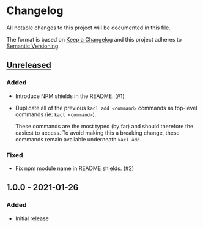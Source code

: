 # Changelog

All notable changes to this project will be documented in this file.

The format is based on [Keep a Changelog](http://keepachangelog.com/)
and this project adheres to [Semantic Versioning](http://semver.org/).

## [Unreleased]
### Added
- Introduce NPM shields in the README. (#1)
- Duplicate all of the previous `kacl add <command>` commands as top-level commands (ie: `kacl <command>`).
  
  These commands are the most typed (by far) and should therefore the easiest to access. To avoid making this a breaking change, these commands remain available underneath `kacl add`.

### Fixed
- Fix npm module name in README shields. (#2)

## 1.0.0 - 2021-01-26
### Added
- Initial release

[Unreleased]: https://github.com/ggoodman/kacl/compare/v1.0.0...HEAD
